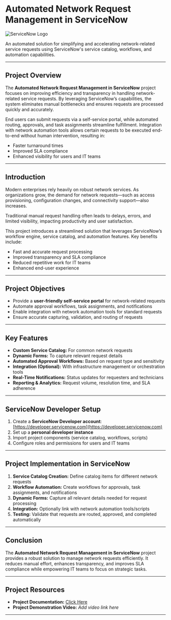 # Automated Network Request Management in ServiceNow

![ServiceNow Logo](https://drive.google.com/uc?export=view&id=1Apq4i7-ZMG_7TQx8to2TTHgL4GsOARsb)

An automated solution for simplifying and accelerating network-related service requests using ServiceNow's service catalog, workflows, and automation capabilities.

---

## Project Overview
The **Automated Network Request Management in ServiceNow** project focuses on improving efficiency and transparency in handling network-related service requests. By leveraging ServiceNow’s capabilities, the system eliminates manual bottlenecks and ensures requests are processed quickly and accurately.  

End users can submit requests via a self-service portal, while automated routing, approvals, and task assignments streamline fulfillment. Integration with network automation tools allows certain requests to be executed end-to-end without human intervention, resulting in:

- Faster turnaround times  
- Improved SLA compliance  
- Enhanced visibility for users and IT teams  

---

## Introduction
Modern enterprises rely heavily on robust network services. As organizations grow, the demand for network requests—such as access provisioning, configuration changes, and connectivity support—also increases.  

Traditional manual request handling often leads to delays, errors, and limited visibility, impacting productivity and user satisfaction.  

This project introduces a streamlined solution that leverages ServiceNow’s workflow engine, service catalog, and automation features. Key benefits include:  

- Fast and accurate request processing  
- Improved transparency and SLA compliance  
- Reduced repetitive work for IT teams  
- Enhanced end-user experience  

---

## Project Objectives
- Provide a **user-friendly self-service portal** for network-related requests  
- Automate approval workflows, task assignments, and notifications  
- Enable integration with network automation tools for standard requests  
- Ensure accurate capturing, validation, and routing of requests  

---

## Key Features
- **Custom Service Catalog:** For common network requests  
- **Dynamic Forms:** To capture relevant request details  
- **Automated Approval Workflows:** Based on request type and sensitivity  
- **Integration (Optional):** With infrastructure management or orchestration tools  
- **Real-Time Notifications:** Status updates for requesters and technicians  
- **Reporting & Analytics:** Request volume, resolution time, and SLA adherence  

---

## ServiceNow Developer Setup
1. Create a **ServiceNow Developer account**: [https://developer.servicenow.com](https://developer.servicenow.com)  
2. Set up a **personal developer instance**  
3. Import project components (service catalog, workflows, scripts)  
4. Configure roles and permissions for users and IT teams  

---

## Project Implementation in ServiceNow
1. **Service Catalog Creation:** Define catalog items for different network requests  
2. **Workflow Automation:** Create workflows for approvals, task assignments, and notifications  
3. **Dynamic Forms:** Capture all relevant details needed for request processing  
4. **Integration:** Optionally link with network automation tools/scripts  
5. **Testing:** Validate that requests are routed, approved, and completed automatically  

---

## Conclusion
The **Automated Network Request Management in ServiceNow** project provides a robust solution to manage network requests efficiently. It reduces manual effort, enhances transparency, and improves SLA compliance while empowering IT teams to focus on strategic tasks.  

---

## Project Resources
- **Project Documentation:** [Click Here](https://drive.google.com/file/d/1TAiNUfmbEGEPDvR02cRRL9Ql80h9klYa/view?usp=sharing)  
- **Project Demonstration Video:** *Add video link here*  

---
